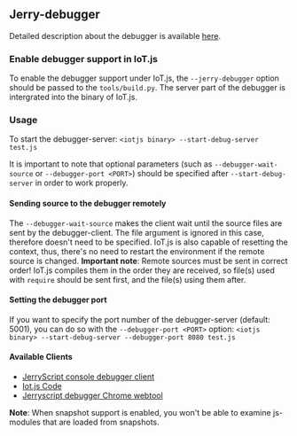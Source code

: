 ## Jerry-debugger

Detailed description about the debugger is available
[here](https://github.com/jerryscript-project/jerryscript/blob/master/docs/07.DEBUGGER.md).

### Enable debugger support in IoT.js

To enable the debugger support under IoT.js, the `--jerry-debugger` option
should be passed to the `tools/build.py`. The server part of the debugger is
intergrated into the binary of IoT.js.

### Usage

To start the debugger-server: `<iotjs binary> --start-debug-server test.js`

It is important to note that optional parameters (such as `--debugger-wait-source` or
`--debugger-port <PORT>`) should be specified after `--start-debug-server` in order to work properly.

#### Sending source to the debugger remotely

The `--debugger-wait-source` makes the client wait until the source files are sent by the debugger-client.
The file argument is ignored in this case, therefore doesn't need to be specified. IoT.js is also capable of resetting the context,
thus, there's no need to restart the environment if the remote source is changed.
**Important note**: Remote sources must be sent in correct order! IoT.js compiles them in the order they are received, so file(s) used with `require` should be sent first, and the file(s) using them after.

#### Setting the debugger port

If you want to specify the port number of the debugger-server (default: 5001),
you can do so with the `--debugger-port <PORT>` option:
`<iotjs binary> --start-debug-server --debugger-port 8080 test.js`

#### Available Clients

* [JerryScript console debugger client](https://github.com/jerryscript-project/jerryscript/blob/master/jerry-debugger/jerry-client-ws.py)
* [Iot.js Code](https://github.com/Samsung/iotjscode)
* [Jerryscript debugger Chrome webtool](https://github.com/jerryscript-project/jerryscript-debugger-ts)

**Note**: When snapshot support is enabled, you won't be able to examine js-modules
that are loaded from snapshots.
